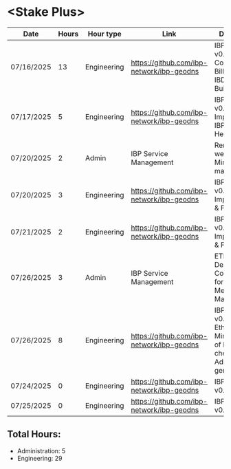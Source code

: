 # \<Stake Plus\>
| Date | Hours | Hour type | Link | Description | 
|---|---|---|---|---|
| 07/16/2025 | 13 | Engineering | https://github.com/ibp-network/ibp-geodns | IBP-GeoDNS v0.4 - IBP Collator (API & Billing PDFs), IBDash Initial Build |
| 07/17/2025 | 5 | Engineering | https://github.com/ibp-network/ibp-geodns | IBP-GeoDNS v0.4 - IBDash Improvements, IBPMonitor Healthchecks |
| 07/20/2025 | 2 | Admin | IBP Service Management | Removing westend, Minor member management |
| 07/20/2025 | 3 | Engineering | https://github.com/ibp-network/ibp-geodns | IBP-GeoDNS v0.4 - IBDash Improvements & Fixes |
| 07/21/2025 | 2 | Engineering | https://github.com/ibp-network/ibp-geodns | IBP-GeoDNS v0.4 - IBDash Improvements & Fixes |
| 07/26/2025 | 3 | Admin | IBP Service Management | ETH-RPC Deployment, Configuration for Revive, Member Management |
| 07/26/2025 | 8 | Engineering | https://github.com/ibp-network/ibp-geodns | IBP-GeoDNS v0.4 - Added EthRpc Check, Minor refactor of health checks, Added genesis check |
| 07/24/2025 | 0 | Engineering | https://github.com/ibp-network/ibp-geodns | IBP-GeoDNS v0.4 -  |
| 07/25/2025 | 0 | Engineering | https://github.com/ibp-network/ibp-geodns | IBP-GeoDNS v0.4 -  |

## Total Hours:
- Administration: 5
- Engineering: 29
